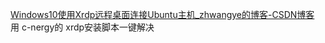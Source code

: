 
[Windows10使用Xrdp远程桌面连接Ubuntu主机_zhwangye的博客-CSDN博客](https://blog.csdn.net/avinswang/article/details/93601312)
用 c-nergy的 xrdp安装脚本一键解决
